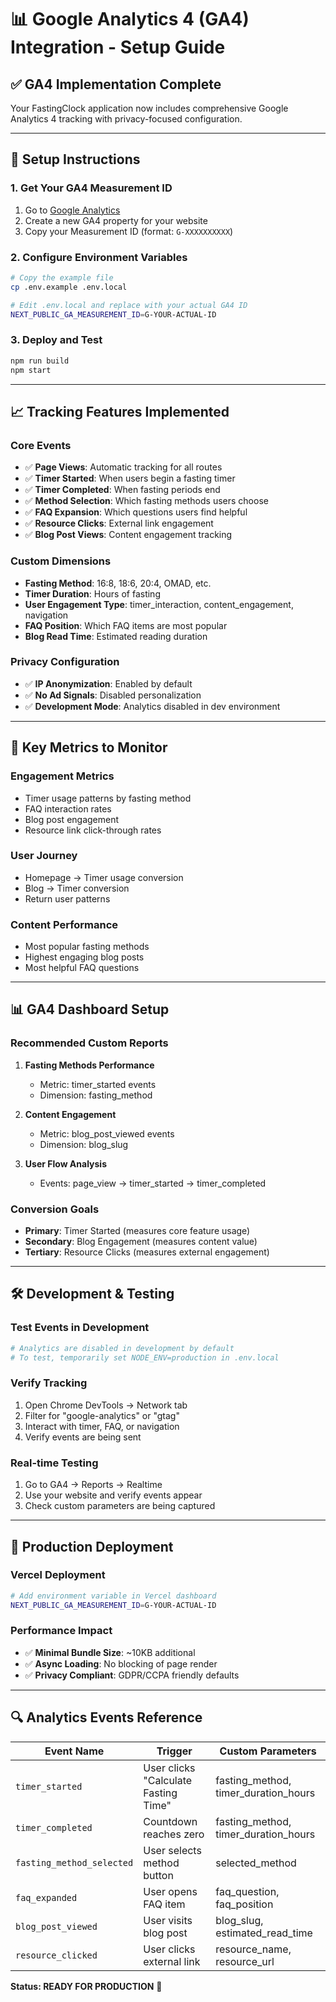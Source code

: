 # 📊 Google Analytics 4 (GA4) Integration - Setup Guide

## ✅ GA4 Implementation Complete

Your FastingClock application now includes comprehensive Google Analytics 4 tracking with privacy-focused configuration.

---

## 🔧 **Setup Instructions**

### 1. **Get Your GA4 Measurement ID**
1. Go to [Google Analytics](https://analytics.google.com/)
2. Create a new GA4 property for your website
3. Copy your Measurement ID (format: `G-XXXXXXXXXX`)

### 2. **Configure Environment Variables**
```bash
# Copy the example file
cp .env.example .env.local

# Edit .env.local and replace with your actual GA4 ID
NEXT_PUBLIC_GA_MEASUREMENT_ID=G-YOUR-ACTUAL-ID
```

### 3. **Deploy and Test**
```bash
npm run build
npm start
```

---

## 📈 **Tracking Features Implemented**

### **Core Events**
- ✅ **Page Views**: Automatic tracking for all routes
- ✅ **Timer Started**: When users begin a fasting timer
- ✅ **Timer Completed**: When fasting periods end
- ✅ **Method Selection**: Which fasting methods users choose
- ✅ **FAQ Expansion**: Which questions users find helpful
- ✅ **Resource Clicks**: External link engagement
- ✅ **Blog Post Views**: Content engagement tracking

### **Custom Dimensions**
- **Fasting Method**: 16:8, 18:6, 20:4, OMAD, etc.
- **Timer Duration**: Hours of fasting
- **User Engagement Type**: timer_interaction, content_engagement, navigation
- **FAQ Position**: Which FAQ items are most popular
- **Blog Read Time**: Estimated reading duration

### **Privacy Configuration**
- ✅ **IP Anonymization**: Enabled by default
- ✅ **No Ad Signals**: Disabled personalization
- ✅ **Development Mode**: Analytics disabled in dev environment

---

## 🎯 **Key Metrics to Monitor**

### **Engagement Metrics**
- Timer usage patterns by fasting method
- FAQ interaction rates
- Blog post engagement
- Resource link click-through rates

### **User Journey**
- Homepage → Timer usage conversion
- Blog → Timer conversion
- Return user patterns

### **Content Performance**
- Most popular fasting methods
- Highest engaging blog posts
- Most helpful FAQ questions

---

## 📊 **GA4 Dashboard Setup**

### **Recommended Custom Reports**
1. **Fasting Methods Performance**
   - Metric: timer_started events
   - Dimension: fasting_method

2. **Content Engagement**
   - Metric: blog_post_viewed events
   - Dimension: blog_slug

3. **User Flow Analysis**
   - Events: page_view → timer_started → timer_completed

### **Conversion Goals**
- **Primary**: Timer Started (measures core feature usage)
- **Secondary**: Blog Engagement (measures content value)
- **Tertiary**: Resource Clicks (measures external engagement)

---

## 🛠 **Development & Testing**

### **Test Events in Development**
```bash
# Analytics are disabled in development by default
# To test, temporarily set NODE_ENV=production in .env.local
```

### **Verify Tracking**
1. Open Chrome DevTools → Network tab
2. Filter for "google-analytics" or "gtag"
3. Interact with timer, FAQ, or navigation
4. Verify events are being sent

### **Real-time Testing**
1. Go to GA4 → Reports → Realtime
2. Use your website and verify events appear
3. Check custom parameters are being captured

---

## 🚀 **Production Deployment**

### **Vercel Deployment**
```bash
# Add environment variable in Vercel dashboard
NEXT_PUBLIC_GA_MEASUREMENT_ID=G-YOUR-ACTUAL-ID
```

### **Performance Impact**
- ✅ **Minimal Bundle Size**: ~10KB additional
- ✅ **Async Loading**: No blocking of page render
- ✅ **Privacy Compliant**: GDPR/CCPA friendly defaults

---

## 🔍 **Analytics Events Reference**

| Event Name | Trigger | Custom Parameters |
|------------|---------|-------------------|
| `timer_started` | User clicks "Calculate Fasting Time" | fasting_method, timer_duration_hours |
| `timer_completed` | Countdown reaches zero | fasting_method, timer_duration_hours |
| `fasting_method_selected` | User selects method button | selected_method |
| `faq_expanded` | User opens FAQ item | faq_question, faq_position |
| `blog_post_viewed` | User visits blog post | blog_slug, estimated_read_time |
| `resource_clicked` | User clicks external link | resource_name, resource_url |

**Status: READY FOR PRODUCTION** 🎉
